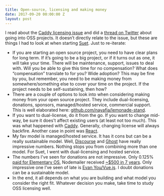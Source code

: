 ```yaml
---
title: Open-source, licensing and making money
date: 2017-09-20 00:00:00 Z
layout: post
---
```


I read about the [Caddy licensing issue](https://caddy.community/t/the-realities-of-being-a-foss-maintainer/2728) and did a [thread on Twitter](https://twitter.com/kehers/status/909714002954960896) about going into OSS projects. It doesn’t directly relate to the issue, but these are things I had to look at when starting [Suet](https://github.com/kehers/suet).  Just to re-iterate:

- If you are starting an open source project, you need to have clear plans for long term. If it’s going to be a big project, or if it turns out as one, it will take your time. There will be maintenance, support, issues to deal with.  Will you be able to give this time for no compensation? What does “compensation” translate to for you? Wide adoption? This may be fine by you, but remember, you need to be making money from somewhere/something else to cover your time on the project. If the project needs to be self-sustaining, then how?
- There are a couple of options to look into when considering making money from your open source project.  They include dual-licensing, donations, sponsors, managed/hosted service, commercial support. This is well elaborated here: [github.com/nayafia/lemonade-stand](https://github.com/nayafia/lemonade-stand). 
- If you want to dual-license, do it from the go. If you want to change mid-way, be sure it does’t affect existing users (at least not too much). This was what happened with [Caddy](https://caddyserver.com/blog/accouncing-caddy-commercial-licenses). Generally, changing license will always backfire. Another case in point was [React](https://github.com/facebook/react/issues/7293).
- My fav model is managed/hosted service. It has it cons but can be a really sustainable model. Well, [Discourse](https://www.indiehackers.com/businesses/discourse) and [Ghost](https://ghost.org/about/#metrics) have really impressive numbers. Nothing stops you from combining more than one model. For Suet, I went with dual-licensing and hosted service.
- The numbers I've seen for donations are not impressive. Only 0.125% [paid for Elementary OS](http://blog.elementary.io/post/110645528530/payments), Nodemailer received [~$500 in 7 years](https://blog.nodemailer.com/2017/02/02/nodemailer-v3-0-0/). Only impressive one I’ve seen of late is [Evan You/Vue.js](https://www.patreon.com/evanyou). I doubt donations can be a sustainable model.
- In the end, it all depends on what you are building and what model you consider the right fit. Whatever decision you make, take time to study OSS licensing well.
